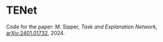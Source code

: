 # TENet
Code for the paper: M. Sipper, _Task and Explanation Network_, [arXiv:2401.01732](https://arxiv.org/abs/2401.01732), 2024.
